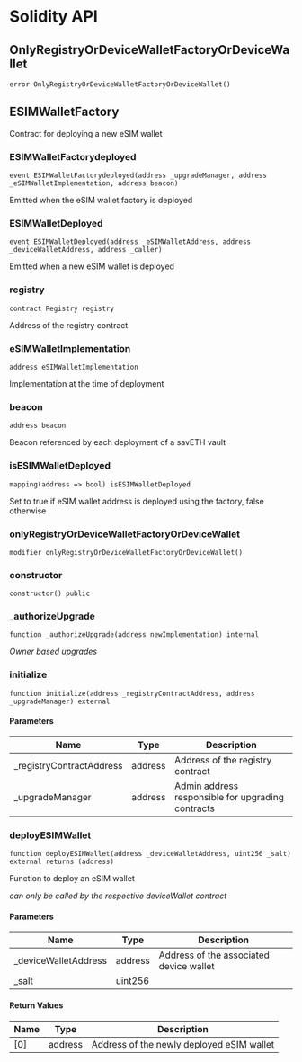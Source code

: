 # Solidity API

## OnlyRegistryOrDeviceWalletFactoryOrDeviceWallet

```solidity
error OnlyRegistryOrDeviceWalletFactoryOrDeviceWallet()
```

## ESIMWalletFactory

Contract for deploying a new eSIM wallet

### ESIMWalletFactorydeployed

```solidity
event ESIMWalletFactorydeployed(address _upgradeManager, address _eSIMWalletImplementation, address beacon)
```

Emitted when the eSIM wallet factory is deployed

### ESIMWalletDeployed

```solidity
event ESIMWalletDeployed(address _eSIMWalletAddress, address _deviceWalletAddress, address _caller)
```

Emitted when a new eSIM wallet is deployed

### registry

```solidity
contract Registry registry
```

Address of the registry contract

### eSIMWalletImplementation

```solidity
address eSIMWalletImplementation
```

Implementation at the time of deployment

### beacon

```solidity
address beacon
```

Beacon referenced by each deployment of a savETH vault

### isESIMWalletDeployed

```solidity
mapping(address => bool) isESIMWalletDeployed
```

Set to true if eSIM wallet address is deployed using the factory, false otherwise

### onlyRegistryOrDeviceWalletFactoryOrDeviceWallet

```solidity
modifier onlyRegistryOrDeviceWalletFactoryOrDeviceWallet()
```

### constructor

```solidity
constructor() public
```

### _authorizeUpgrade

```solidity
function _authorizeUpgrade(address newImplementation) internal
```

_Owner based upgrades_

### initialize

```solidity
function initialize(address _registryContractAddress, address _upgradeManager) external
```

#### Parameters

| Name | Type | Description |
| ---- | ---- | ----------- |
| _registryContractAddress | address | Address of the registry contract |
| _upgradeManager | address | Admin address responsible for upgrading contracts |

### deployESIMWallet

```solidity
function deployESIMWallet(address _deviceWalletAddress, uint256 _salt) external returns (address)
```

Function to deploy an eSIM wallet

_can only be called by the respective deviceWallet contract_

#### Parameters

| Name | Type | Description |
| ---- | ---- | ----------- |
| _deviceWalletAddress | address | Address of the associated device wallet |
| _salt | uint256 |  |

#### Return Values

| Name | Type | Description |
| ---- | ---- | ----------- |
| [0] | address | Address of the newly deployed eSIM wallet |

